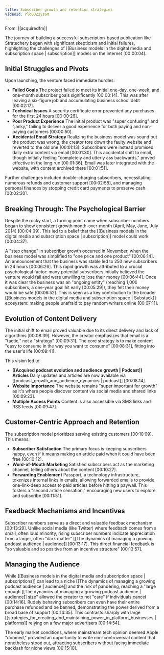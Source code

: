 ```yaml
---
title: Subscriber growth and retention strategies
videoId: rlo0OZ2yz6M
---
```


From: [[acquiredfm]] <br/> 

The journey of building a successful subscription-based publication like Stratechery began with significant skepticism and initial failures, highlighting the challenges of [[Business models in the digital media and subscription space | subscription]] models on the internet <a class="yt-timestamp" data-t="00:00:04">[00:00:04]</a>.

## Initial Struggles and Pivots

Upon launching, the venture faced immediate hurdles:
*   **Failed Goals** The project failed to meet its initial one-day, one-week, and one-month subscriber goals significantly <a class="yt-timestamp" data-t="00:00:14">[00:00:14]</a>. This was after leaving a six-figure job and accumulating business school debt <a class="yt-timestamp" data-t="00:02:17">[00:02:17]</a>.
*   **Technical Issues** A security certificate error prevented any purchases for the first 24 hours <a class="yt-timestamp" data-t="00:00:26">[00:00:26]</a>.
*   **Poor Product Experience** The initial product was "super confusing" and "janky," failing to deliver a good experience for both paying and non-paying customers <a class="yt-timestamp" data-t="00:00:50">[00:00:50]</a>.
*   **Accidental Email Strategy** Realizing the business model was sound but the product was wrong, the creator tore down the faulty website and reverted to the old one <a class="yt-timestamp" data-t="00:01:13">[00:01:13]</a>. Subscribers were instead promised daily extra content via email <a class="yt-timestamp" data-t="00:01:30">[00:01:30]</a>. This accidental shift to email, though initially feeling "completely and utterly ass backwards," proved effective in the long run <a class="yt-timestamp" data-t="00:01:36">[00:01:36]</a>. Email was later integrated with the website, with content archived there <a class="yt-timestamp" data-t="00:01:51">[00:01:51]</a>.

Further challenges included double-charging subscribers, necessitating numerous refunds and customer support <a class="yt-timestamp" data-t="00:02:58">[00:02:58]</a>, and managing personal finances by stopping credit card payments to preserve cash <a class="yt-timestamp" data-t="00:02:30">[00:02:30]</a>.

## Breaking Through: The Psychological Barrier

Despite the rocky start, a turning point came when subscriber numbers began to show consistent growth month-over-month (April, May, June, July 2014) <a class="yt-timestamp" data-t="00:04:09">[00:04:09]</a>. This led to a belief that the [[Business models in the digital media and subscription space | subscription]] model could work <a class="yt-timestamp" data-t="00:04:37">[00:04:37]</a>.

A "step change" in subscriber growth occurred in November, when the business model was simplified to "one price and one product" <a class="yt-timestamp" data-t="00:06:14">[00:06:14]</a>. An announcement that the business was stable led to 250 new subscribers in 24 hours <a class="yt-timestamp" data-t="00:06:26">[00:06:26]</a>. This rapid growth was attributed to a crucial psychological factor: many potential subscribers initially believed the venture would fail and were unwilling to lose their money <a class="yt-timestamp" data-t="00:06:44">[00:06:44]</a>. Once it was clear the business was an "ongoing entity" (reaching 1,000 subscribers, a one-year goal hit early <a class="yt-timestamp" data-t="00:05:29">[00:05:29]</a>), they felt their money would be safe <a class="yt-timestamp" data-t="00:06:52">[00:06:52]</a>. This is seen as a key contribution to the broader [[Business models in the digital media and subscription space | Substack]] ecosystem: making people unafraid to pay random writers online <a class="yt-timestamp" data-t="00:07:11">[00:07:11]</a>.

## Evolution of Content Delivery

The initial shift to email proved valuable due to its direct delivery and lack of algorithms <a class="yt-timestamp" data-t="00:08:39">[00:08:39]</a>. However, the creator emphasizes that email is a "tactic," not a "strategy" <a class="yt-timestamp" data-t="00:09:31">[00:09:31]</a>. The core strategy is to make content "easy to consume in the way you want to consume" <a class="yt-timestamp" data-t="00:08:31">[00:08:31]</a>, fitting into the user's life <a class="yt-timestamp" data-t="00:09:41">[00:09:41]</a>.

This vision led to:
*   **[[Acquired podcast evolution and audience growth | Podcast]] Articles** Daily updates and articles are now available via [[podcast_growth_and_audience_dynamics | podcast]] <a class="yt-timestamp" data-t="00:08:14">[00:08:14]</a>.
*   **Website Importance** The website remains "super important for growth" as it's where people discover content via social media and shared links <a class="yt-timestamp" data-t="00:09:23">[00:09:23]</a>.
*   **Multiple Access Points** Content is also accessible via SMS links and RSS feeds <a class="yt-timestamp" data-t="00:09:47">[00:09:47]</a>.

## Customer-Centric Approach and Retention

The subscription model prioritizes serving existing customers <a class="yt-timestamp" data-t="00:10:09">[00:10:09]</a>. This means:
*   **Subscriber Satisfaction** The primary focus is keeping subscribers happy, even if it means making an article paid when it could have been free <a class="yt-timestamp" data-t="00:10:12">[00:10:12]</a>.
*   **Word-of-Mouth Marketing** Satisfied subscribers act as the marketing channel, telling others about the content <a class="yt-timestamp" data-t="00:10:27">[00:10:27]</a>.
*   **Forwarding Enablement** Passport, a technology infrastructure, tokenizes internal links in emails, allowing forwarded emails to provide one-link-deep access to paid articles before hitting a paywall. This fosters a "second article sensation," encouraging new users to explore and subscribe <a class="yt-timestamp" data-t="00:11:51">[00:11:51]</a>.

## Feedback Mechanisms and Incentives

Subscriber numbers serve as a direct and valuable feedback mechanism <a class="yt-timestamp" data-t="00:13:29">[00:13:29]</a>. Unlike social media (like Twitter) where feedback comes from a small, often loud minority, rising subscriber numbers indicate appreciation from a larger, often "dark matter" [[The dynamics of managing a growing podcast audience | audience]] <a class="yt-timestamp" data-t="00:13:17">[00:13:17]</a>. This direct financial feedback is "so valuable and so positive from an incentive structure" <a class="yt-timestamp" data-t="00:13:57">[00:13:57]</a>.

## Managing the Audience

While [[Business models in the digital media and subscription space | subscriptions]] can lead to a niche [[The dynamics of managing a growing podcast audience | audience]] and the risk of pandering, reaching a "large enough [[The dynamics of managing a growing podcast audience | audience]] size" allowed the creator to not "care" if individuals cancel <a class="yt-timestamp" data-t="00:14:16">[00:14:16]</a>. Rudely behaving subscribers can even have their entire purchase refunded and be banned, demonstrating the power derived from a broad base of support <a class="yt-timestamp" data-t="00:14:35">[00:14:35]</a>. This contrasts sharply with large [[strategies_for_creating_and_maintaining_power_in_platform_businesses | platforms]] relying on a few major advertisers <a class="yt-timestamp" data-t="00:14:54">[00:14:54]</a>.

The early market conditions, where mainstream tech opinion deemed Apple "doomed," provided an opportunity to write non-controversial content that nonetheless stood out, attracting subscribers without facing immediate backlash for niche views <a class="yt-timestamp" data-t="00:15:10">[00:15:10]</a>.